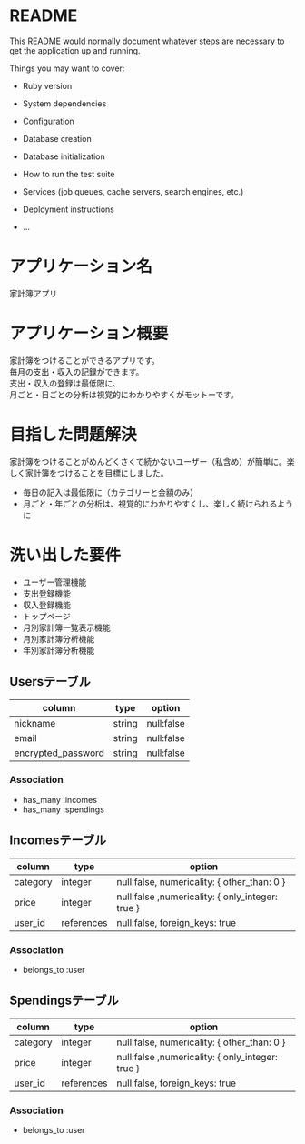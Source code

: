 # README

This README would normally document whatever steps are necessary to get the
application up and running.

Things you may want to cover:

* Ruby version

* System dependencies

* Configuration

* Database creation

* Database initialization

* How to run the test suite

* Services (job queues, cache servers, search engines, etc.)

* Deployment instructions

* ...

# アプリケーション名
家計簿アプリ

# アプリケーション概要
家計簿をつけることができるアプリです。
<br>毎月の支出・収入の記録ができます。
<br>支出・収入の登録は最低限に、
<br>月ごと・日ごとの分析は視覚的にわかりやすくがモットーです。

<!-- # URL
別途

# テスト用アカウント
メールアドレス：t@t
<br>パスワード：ttt111
<br>Basic認証 ユーザー名：admin
<br>Basic認証 パスワード：2222

# 利用方法
別途 -->


# 目指した問題解決
家計簿をつけることがめんどくさくて続かないユーザー（私含め）が簡単に。楽しく家計簿をつけることを目標にしました。
- 毎日の記入は最低限に（カテゴリーと金額のみ）
- 月ごと・年ごとの分析は、視覚的にわかりやすくし、楽しく続けられるように

# 洗い出した要件 
- ユーザー管理機能
- 支出登録機能
- 収入登録機能
- トップページ
- 月別家計簿一覧表示機能
- 月別家計簿分析機能
- 年別家計簿分析機能

<!-- # 実装した機能についてのGIFと説明

## タスク一覧ページの説明
![demo](https://gyazo.com/8eb034828f67fb014ca1cc94fba2128b/raw)
タスクを一覧表示できます
</br>検索機能・並び替え機能を使用できます。

## メンバースケジュールページの説明
![demo](https://gyazo.com/d13e62cdc617cd81762968adc42c5dac/raw)
チームメンバーの今日のスケジュールを表示できます
</br>今日の帰宅時間や今月の労働時間累計、今日行うタスクを表示できます。

## チャットページの説明
![demo](https://gyazo.com/a7ddbded36a03e7934ff81e258796849/raw)
チャットページです。

## マイページの説明
![demo](https://gyazo.com/e53ea8120317641e069ec5eb942763bd/raw)
スケジュール上に自分の担当のタスクを表示できます。
<br>今日の帰宅時間の登録や労働時間も登録できます。

# データベース設計
![demo](https://gyazo.com/b991eb4d3aca96e5c770c925b0e7bb6a/raw)

# ローカルでの動作方法
https://github.com/Yurika-1016/team-task-app-33991.git
<br>ruby version '2.6.5'
<br>Ruby on Rails -->

## Usersテーブル
|      column      |      type       |                 option                    |
| ---------------- | --------------- | ----------------------------------------- |
|     nickname     |     string      |               null:false                  |
|      email       |     string      |               null:false                  |
|encrypted_password|     string      |               null:false                  |
### Association
- has_many :incomes
- has_many :spendings

## Incomesテーブル
|           column           |      type       |                            option                                |
| -------------------------- | --------------- | ---------------------------------------------------------------- |
|          category          |     integer     |             null:false, numericality: { other_than: 0 }          |
|          price             |     integer     |           null:false ,numericality: { only_integer: true }       |
|          user_id           |    references   |                  null:false, foreign_keys: true                  |
### Association
- belongs_to :user

## Spendingsテーブル
|           column           |      type       |                            option                                |
| -------------------------- | --------------- | ---------------------------------------------------------------- |
|          category          |     integer     |             null:false, numericality: { other_than: 0 }          |
|          price             |     integer     |           null:false ,numericality: { only_integer: true }       |
|          user_id           |    references   |                  null:false, foreign_keys: true                  |
### Association
- belongs_to :user



